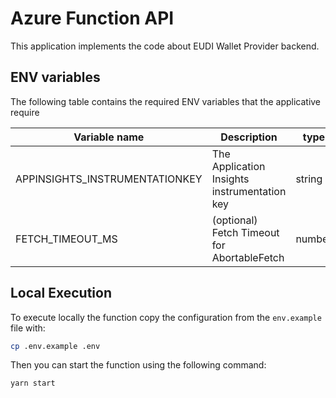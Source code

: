# Azure Function API

This application implements the code about EUDI Wallet Provider backend.

## ENV variables

The following table contains the required ENV variables that the applicative require

| Variable name                      | Description                                  | type    |
|------------------------------------|----------------------------------------------|---------|
| APPINSIGHTS_INSTRUMENTATIONKEY     | The Application Insights instrumentation key | string  |
| FETCH_TIMEOUT_MS                   | (optional) Fetch Timeout for AbortableFetch  | number  |

## Local Execution

To execute locally the function copy the configuration from the `env.example` file with:

```bash
cp .env.example .env
```

Then you can start the function using the following command:
```bash
yarn start
```
